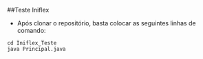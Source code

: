 ##Teste Iniflex

- Após clonar o repositório, basta colocar as seguintes linhas de comando:
```
cd Iniflex_Teste
java Principal.java
``` 
